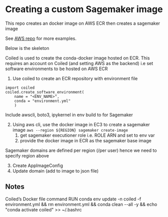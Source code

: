 # Creating a custom Sagemaker image

This repo creates an docker image on AWS ECR then creates a sagemaker image

See [AWS repo](https://github.com/aws-samples/sagemaker-studio-custom-image-samples) for more examples.

Below is the skeleton

Coiled is used to create the conda-docker image hosted on ECR.
This requires an account on Coiled (and setting AWS as the backend)
i.e set software environments to be hosted on AWS ECR

1. Use coiled to create an ECR repository with environment file
```
import coiled
coiled.create_software_environment(
	name = "<ENV_NAME>",
	conda = "environment.yml"
	)
```
Include awscli, boto3, ipykernel in env build to for Sagemaker
		
2. Using aws cli, use the docker image in EC3 to create a sagemaker image
`aws --region ${REGION} sagemaker create-image`
    1. get sagemaker executioner role i.e. ROLE ARN and set to env var
    2. provide the docker image in ECR as the sagemaker base image
    
Sagemaker domains are defined per region (/per user) hence we need to specify region above

3. Create AppImageConfig
4. Update domain (add to image to json file)


## Notes

Coiled’s Docker file command
 RUN conda env update -n coiled -f environment.yml     && rm environment.yml     && conda clean --all -y     && echo "conda activate coiled" >> ~/.bashrc



